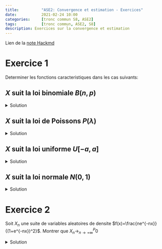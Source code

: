 ```yaml
---
title:          "ASE2: Convergence et estimation - Exercices"
date:           2021-02-24 10:00
categories:     [tronc commun S8, ASE2]
tags:           [tronc commun, ASE2, S8]
description: Exercices sur la convergence et estimation
---
```

Lien de la [note Hackmd](https://hackmd.io/@lemasymasa/BkBV8jmMO)

# Exercice 1
Determiner les fonctions caracteristiques dans les cas suivants:
## $X$ suit la loi binomiale $B(n,p)$
<details markdown="1">
<summary>Solution</summary>
$X$ suit la loi $B(n,p)$.
$X$ est une somme independante de variables de Bernoulli $B(p)$.

$$
X = \sum^n_{j=1}X_j
$$

ou $X_j\to B(p) \forall j = 1,..., n$

D'apres le cours, on a calcule la fonction caracteristique de Bernouilli $\phi_{x_j}(t) = q + pe^{it}$ avec $q = 1-p$ or les $X_i$ sont independantes

$$
\phi_{\sum_{j=1}^{k}X_j} = \Pi^k_{j=1}\phi_{X_j}(t) = (q+pe^{it})^n
$$

Remarque: Comme 2e methode on peut calculer directement $\phi_X(t)$, $X\to B(n,p)$

$$
\begin{aligned}
\phi_X(t) &= \sum^n_{k=0}e^{itk}P(X=k)\\
&= \sum^n_{k=0}e^{itk}\binom{n}{k}p^k(1-p)^{n-k} \\
&= \sum^n_{k=0}\binom{n}{k}(pe^{it})^k(a-p)^{n-k}\\
&= (1-p+pe^{it})^n \text{ (Netwon)}\\
&= (q+pe^{it})^n
\end{aligned}
$$

</details>

## $X$ suit la loi de Poissons $P(\lambda)$
<details markdown="1">
<summary>Solution</summary>
$X\to P(\lambda)$ Poisson de parametre $\lambda$.

$$
\begin{aligned}
P(X=k) &= e^{-\lambda}\frac{\lambda^k}{k!} \forall k\in\mathbb N\\
\phi_X(t) &= \sum_{k=0}^{+\infty}e^{itk}P(X=k) = \sum_{k=0}^{+\infty}e^{itk}e^{-\lambda}\frac{\lambda^k}{k!}\\
&=e^{-\lambda}\sum_{k=0}^{+\infty}\frac{(\lambda e^{it})^{k}}{k!}\\
\end{aligned}
$$

Rappel: $\sum_0^{+\infty}\frac{x^k}{k!} = e^x$

Donc:

$$
\begin{aligned}
phi_X(t) &= e^{-\lambda}\exp(\lambda e^{it})\\
&= \exp(-\lambda+\lambda e^{it})
\end{aligned}
$$

</details>

## $X$ suit la loi uniforme $U[-a,a]$
<details markdown="1">
<summary>Solution</summary>
$X\to U_{[-a, a]}$ (Loi uniforme sur $[-a, a]$)
Sa densite est:
$$
f(x)=
\begin{cases}
    \frac{1}{2a} &\forall x\in [-a, a]\\
    0 &\text{sinon}
\end{cases}
$$

Donc:

$$
\begin{aligned}
\phi_X(t) &= \int_{\mathbb R}e^{itx}f(x)dx = \frac{1}{2a}\int_{-a}^ae^{itx}dx\\
&= \frac{1}{2a}\biggr[\frac{e^{itx}}{it}\biggr]^a_{-a} = \frac{1}{2a}\biggr(\frac{e^{ita} - e^{-ita}}{it}\biggr)\\
&\Rightarrow \phi_X(t) = \frac{2i\sin(at)}{2ait} = \frac{sin(at)}{at}
\end{aligned}
$$

</details>

## $X$ suit la loi normale $N(0,1)$
<details markdown="1">
<summary>Solution</summary>
$X\to N(0,1)$ (Loi normale centree reduite)
En utilisant la formule de Mac-Laurin:

$$
\phi_X(t) = \sum_{k=0}^{+\infty}\frac{t^k}{k!}i^kE(X^k)
$$

or $X\to N(0,1)$

$E(X^k) = 0$ si $k$ impair et $E(X^{2k}) = \frac{(2k)!}{2^kk!}$

Donc:

$$
\begin{aligned}
\phi_X(t) &= \sum_{k=0}^{+\infty}\frac{(-\frac{t^2}{2})^k}{k!} \\
&= e^{-\frac{t^2}{2}}
\end{aligned}
$$

</details>

# Exercice 2
Soit $X_n$ une suite de variables aleatoires de densite $f(x)=\frac{ne^{-nx}}{(1+e^{-nx})^2}$.
Montrer que $X_n\to^P_{n\to+\infty}0$

<details markdown="1">
<summary>Solution</summary>
$X_n$ suite de VA

$f_n(x) = \frac{ne^{-nx}}{(1+e^{-nx})^2}$

On veut montrer que $X_n\to^P_{n\to+\infty}0$

$$
\begin{aligned}
P(\vert X_n\vert\gt\varepsilon) &= 1 - P(\vert X_n\vert\le\varepsilon)\\
&= 1 - P(-\varepsilon\le X_n\le\varepsilon)\\
&= 1 - \int_{-\varepsilon}^{\varepsilon}f_n(x)dx\\
&= 1-\int_{-\varepsilon}^{\varepsilon}\frac{ne^{-nx}}{(1+e^{-nx})^2}dx\\
&= 1 - \biggr[\frac{1}{1+e^{-nx}}\biggr]_{-\varepsilon}^{\varepsilon} = 1-\frac{1}{1+e^{-n\varepsilon}}+\frac{1}{1+e^{n\varepsilon}}\\
\lim_{n\to+\infty}P(\vert X_n\vert\gt\varepsilon) &= 1- 1 + 0 =0\\
\end{aligned}\\
$$

Donc $X_n\to^{P}_{n\to+\infty}0$
</details>

